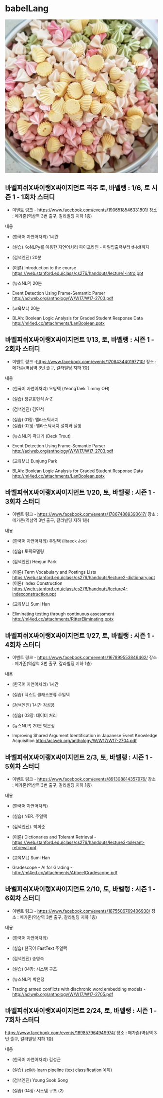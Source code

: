 # babelLang

![babellang](./image/babellang.jpg)




## 바벨피쉬X싸이랭X싸이지먼트 격주 토, 바벨랭 : 1/6, 토 시즌 1 - 1회차 스터디
* 이벤트 링크 -
https://www.facebook.com/events/1906518546331801/
장소 : 메가존(역삼역 3번 출구, 갈라빌딩 지하 1층)


내용
* (한국어 자연어처리) 1시간
- (실습) KoNLPy를 이용한 자연어처리 파이프라인 - 파일입출력부터 tf-idf까지
* (검색엔진) 20분
- (이론) Introduction to the course 
https://web.stanford.edu/class/cs276/handouts/lecture1-intro.ppt
* (뉴스NLP) 20분
- Event Detection Using Frame-Semantic Parser
http://aclweb.org/anthology/W/W17/W17-2703.pdf
* (교육ML) 20분
- BLAh: Boolean Logic Analysis for Graded Student Response Data
http://ml4ed.cc/attachments/LanBoolean.pptx



## 바벨피쉬X싸이랭X싸이지먼트 1/13, 토, 바벨랭 : 시즌 1 - 2회차 스터디
* 이벤트 링크 -https://www.facebook.com/events/170843440197710/
장소 : 메가존(역삼역 3번 출구, 갈라빌딩 지하 1층)


내용
* (한국어 자연어처리) 오영택 (YeongTaek Timmy OH)
- (실습) 정규표현식 A-Z
* (검색엔진) 김민석
- (실습) 01장: 엘라스틱서치
- (실습) 02장: 엘라스틱서치 설치와 실행
* (뉴스NLP) 곽대기 (Deck Trout)
- Event Detection Using Frame-Semantic Parser
http://aclweb.org/anthology/W/W17/W17-2703.pdf
* (교육ML) Eunjung Park
- BLAh: Boolean Logic Analysis for Graded Student Response Data
http://ml4ed.cc/attachments/LanBoolean.pptx




## 바벨피쉬X싸이랭X싸이지먼트 1/20, 토, 바벨랭 : 시즌 1 - 3회차 스터디
* 이벤트 링크 - https://www.facebook.com/events/178674889390617/
장소 : 메가존(역삼역 3번 출구, 갈라빌딩 지하 1층)


내용
* (한국어 자연어처리) 주일택 (Iltaeck Joo)
- (실습) 토픽모델링
* (검색엔진) Heejun Park
- (이론) Term Vocabulary and Postings Lists 
https://web.stanford.edu/class/cs276/handouts/lecture2-dictionary.ppt
- (이론) Index Construction
https://web.stanford.edu/class/cs276/handouts/lecture4-indexconstruction.ppt
* (교육ML) Sumi Han
- Eliminating testing through continuous assessment
http://ml4ed.cc/attachments/RitterEliminating.pptx


## 바벨피쉬X싸이랭X싸이지먼트 1/27, 토, 바벨랭 : 시즌 1 - 4회차 스터디
* 이벤트 링크 - https://www.facebook.com/events/167899553846462/
장소 : 메가존(역삼역 3번 출구, 갈라빌딩 지하 1층)


내용
* (한국어 자연어처리) 1시간
- (실습) 텍스트 클래스분류 주일택
* (검색엔진) 1시간 김성용
- (실습) 03장: 데이터 처리
* (뉴스NLP) 20분 박은정
- Improving Shared Argument Identification in Japanese Event Knowledge Acquisition 
http://aclweb.org/anthology/W/W17/W17-2704.pdf




## 바벨피쉬X싸이랭X싸이지먼트 2/3, 토, 바벨랭 : 시즌 1 - 5회차 스터디
* 이벤트 링크 -
https://www.facebook.com/events/891308814357976/
장소 : 메가존(역삼역 3번 출구, 갈라빌딩 지하 1층)

내용

* (한국어 자연어처리)
- (실습) NER. 주일택
* (검색엔진). 박희준
- (이론) Dictionaries and Tolerant Retrieval - 
https://web.stanford.edu/class/cs276/handouts/lecture3-tolerant-retrieval.ppt
* (교육ML) Sumi Han
- Gradescope – AI for Grading - 
http://ml4ed.cc/attachments/AbbeelGradescope.pdf


## 바벨피쉬X싸이랭X싸이지먼트 2/10, 토, 바벨랭 : 시즌 1 - 6회차 스터디
* 이벤트 링크 -
https://www.facebook.com/events/1875506769406938/
장소 : 메가존(역삼역 3번 출구, 갈라빌딩 지하 1층)


내용
* (한국어 자연어처리)
- (실습) 한국어 FastText 주일택
* (검색엔진) 송영숙
- (실습) 04장: 시스템 구조
* (뉴스NLP) 박은정
- Tracing armed conflicts with diachronic word embedding models - 
http://aclweb.org/anthology/W/W17/W17-2705.pdf



## 바벨피쉬X싸이랭X싸이지먼트 2/24, 토, 바벨랭 : 시즌 1 - 7회차 스터디 
https://www.facebook.com/events/189857964949974/
장소 : 메가존(역삼역 3번 출구, 갈라빌딩 지하 1층)


내용

* (한국어 자연어처리) 김성근
- (실습) scikit-learn pipeline (text classification 예제)

* (검색엔진) Young Sook Song
- (실습) 04장: 시스템 구조 (2)
